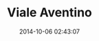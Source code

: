 --- 
layout: entry
category: notebook
excerpt:
title: Viale Aventino
location: Rome, Italy
date_taken: February 2012
camera: Leica M9
lens: Leitz Summilux 35mm f/1.4
date: 2014-10-06 02:43:07
tags: [aurienne auriane, bw, cape, coat, feet, flight, flying, girl, hair, jump, step, street]
image: GRS-20120221-085105
---